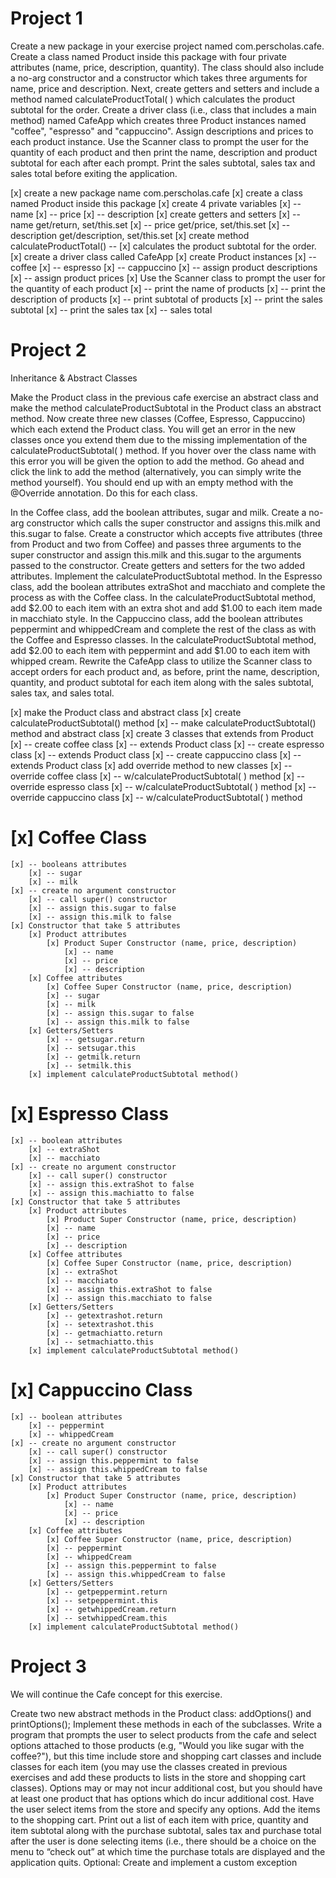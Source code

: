# Project 1

Create a new package in your exercise project named com.perscholas.cafe. Create a class named Product inside this package with four private attributes (name, price, description, quantity). The class should also include a no-arg constructor and a constructor which takes three arguments for name, price and description. Next, create getters and setters and include a method named calculateProductTotal( ) which calculates the product subtotal for the order. Create a driver class (i.e., class that includes a main method) named CafeApp which creates three Product instances named "coffee", "espresso" and "cappuccino". Assign descriptions and prices to each product instance. Use the Scanner class to prompt the user for the quantity of each product and then print the name, description and product subtotal for each after each prompt. Print the sales subtotal, sales tax and sales total before exiting the application.

[x] create a new package name com.perscholas.cafe
[x] create a class named Product inside this package
[x] create 4 private variables
    [x] -- name
    [x] -- price
    [x] -- description
[x] create getters and setters
    [x] -- name get/return, set/this.set
    [x] -- price get/price, set/this.set
    [x] -- description get/description, set/this.set
[x] create method calculateProductTotal()
    -- [x] calculates the product subtotal for the order.
[x] create a driver class called CafeApp
[x] create Product instances
    [x] --coffee
    [x] -- espresso
    [x] -- cappuccino
        [x] -- assign product descriptions
        [x] -- assign product prices
[x] Use the Scanner class to prompt the user for the quantity of each product
    [x] -- print the name of products
    [x] -- print the description of products
    [x] -- print subtotal of products
        [x] -- print the sales subtotal
        [x] -- print the sales tax
        [x] -- sales total

# Project 2

Inheritance & Abstract Classes

Make the Product class in the previous cafe exercise an abstract class and make the method calculateProductSubtotal in the Product class an abstract method. Now create three new classes (Coffee, Espresso, Cappuccino) which each extend the Product class. You will get an error in the new classes once you extend them due to the missing implementation of the calculateProductSubtotal( ) method. If you hover over the class name with this error you will be given the option to add the method. Go ahead and click the link to add the method (alternatively, you can simply write the method yourself). You should end up with an empty method with the @Override annotation. Do this for each class.

In the Coffee class, add the boolean attributes, sugar and milk. Create a no-arg constructor which calls the super constructor and assigns this.milk and this.sugar to false. Create a constructor which accepts five attributes (three from Product and two from Coffee) and passes three arguments to the super constructor and assign this.milk and this.sugar to the arguments passed to the constructor. Create getters and setters for the two added attributes. Implement the calculateProductSubtotal method.
In the Espresso class, add the boolean attributes extraShot and macchiato and complete the process as with the Coffee class. In the calculateProductSubtotal method, add $2.00 to each item with an extra shot and add $1.00 to each item made in macchiato style.
In the Cappuccino class, add the boolean attributes peppermint and whippedCream and complete the rest of the class as with the Coffee and Espresso classes. In the calculateProductSubtotal method, add $2.00 to each item with peppermint and add $1.00 to each item with whipped cream.
Rewrite the CafeApp class to utilize the Scanner class to accept orders for each product and, as before, print the name, description, quantity, and product subtotal for each item along with the sales subtotal, sales tax, and sales total.

[x] make the Product class and abstract class
[x] create calculateProductSubtotal() method
    [x] -- make calculateProductSubtotal() method and abstract class
[x] create 3 classes that extends from Product
    [x] -- create coffee class
        [x] -- extends Product class
    [x] -- create espresso class
        [x] -- extends Product class
    [x] -- create cappuccino class
        [x] -- extends Product class
[x] add override method to new classes
    [x] -- override coffee class
        [x] -- w/calculateProductSubtotal( ) method
    [x] -- override espresso class
        [x] -- w/calculateProductSubtotal( ) method
    [x] -- override cappuccino class
        [x] -- w/calculateProductSubtotal( ) method
# [x] Coffee Class
    [x] -- booleans attributes
        [x] -- sugar
        [x] -- milk
    [x] -- create no argument constructor
        [x] -- call super() constructor
        [x] -- assign this.sugar to false
        [x] -- assign this.milk to false
    [x] Constructor that take 5 attributes
        [x] Product attributes
            [x] Product Super Constructor (name, price, description)
                [x] -- name
                [x] -- price
                [x] -- description
        [x] Coffee attributes
            [x] Coffee Super Constructor (name, price, description)
            [x] -- sugar
            [x] -- milk
            [x] -- assign this.sugar to false
            [x] -- assign this.milk to false
        [x] Getters/Setters
            [x] -- getsugar.return
            [x] -- setsugar.this
            [x] -- getmilk.return
            [x] -- setmilk.this
        [x] implement calculateProductSubtotal method()
# [x] Espresso Class
    [x] -- boolean attributes
        [x] -- extraShot
        [x] -- macchiato
    [x] -- create no argument constructor
        [x] -- call super() constructor
        [x] -- assign this.extraShot to false
        [x] -- assign this.machiatto to false
    [x] Constructor that take 5 attributes
        [x] Product attributes
            [x] Product Super Constructor (name, price, description)
            [x] -- name
            [x] -- price
            [x] -- description
        [x] Coffee attributes
            [x] Coffee Super Constructor (name, price, description)
            [x] -- extraShot
            [x] -- macchiato
            [x] -- assign this.extraShot to false
            [x] -- assign this.macchiato to false
        [x] Getters/Setters
            [x] -- getextrashot.return
            [x] -- setextrashot.this
            [x] -- getmachiatto.return
            [x] -- setmachiatto.this
        [x] implement calculateProductSubtotal method()
# [x] Cappuccino Class
    [x] -- boolean attributes
        [x] -- peppermint
        [x] -- whippedCream
    [x] -- create no argument constructor
        [x] -- call super() constructor
        [x] -- assign this.peppermint to false
        [x] -- assign this.whippedCream to false
    [x] Constructor that take 5 attributes
        [x] Product attributes
            [x] Product Super Constructor (name, price, description)
                [x] -- name
                [x] -- price
                [x] -- description
        [x] Coffee attributes
            [x] Coffee Super Constructor (name, price, description)
            [x] -- peppermint
            [x] -- whippedCream
            [x] -- assign this.peppermint to false
            [x] -- assign this.whippedCream to false
        [x] Getters/Setters
            [x] -- getpeppermint.return
            [x] -- setpeppermint.this
            [x] -- getwhippedCream.return
            [x] -- setwhippedCream.this
        [x] implement calculateProductSubtotal method()

# Project 3

We will continue the Cafe concept for this exercise.

Create two new abstract methods in the Product class: addOptions() and printOptions(); Implement these methods in each of the subclasses.
Write a program that prompts the user to select products from the cafe and select options attached to those products (e.g, "Would you like sugar with the coffee?"), but this time include store and shopping cart classes and include classes for each item (you may use the classes created in previous exercises and add these products to lists in the store and shopping cart classes). Options may or may not incur additional cost, but you should have at least one product that has options which do incur additional cost. Have the user select items from the store and specify any options. Add the items to the shopping cart. Print out a list of each item with price, quantity and item subtotal along with the purchase subtotal, sales tax and purchase total after the user is done selecting items (i.e., there should be a choice on the menu to “check out” at which time the purchase totals are displayed and the application quits.
Optional: Create and implement a custom exception